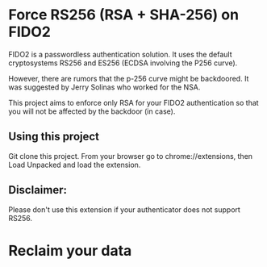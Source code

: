 # Force RS256 (RSA + SHA-256) on FIDO2

FIDO2 is a passwordless authentication solution. It uses the default cryptosystems RS256 and ES256 (ECDSA involving the P256 curve).

However, there are rumors that the p-256 curve might be backdoored. It was suggested by Jerry Solinas who worked for the NSA.

This project aims to enforce only RSA for your FIDO2 authentication so that you will not be affected by the backdoor (in case).

## Using this project

Git clone this project. From your browser go to chrome://extensions, then Load Unpacked and load the extension.

## Disclaimer:

Please don't use this extension if your authenticator does not support RS256.

# Reclaim your data
